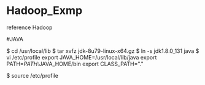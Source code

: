 # Hadoop_Exmp
reference Hadoop

#JAVA

$ cd /usr/local/lib
$ tar xvfz jdk-8u79-linux-x64.gz
$ ln -s jdk1.8.0_131 java
$ vi /etc/profile
  export JAVA_HOME=/usr/local/lib/java
  export PATH=$PATH:$JAVA_HOME/bin
  export CLASS_PATH="."
 
$ source /etc/profile
